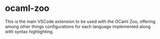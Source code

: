 # ocaml-zoo 

This is the main VSCode extension to be used with the OCaml Zoo, offering
among other things configurations for each language implemented along with 
syntax highlighting.